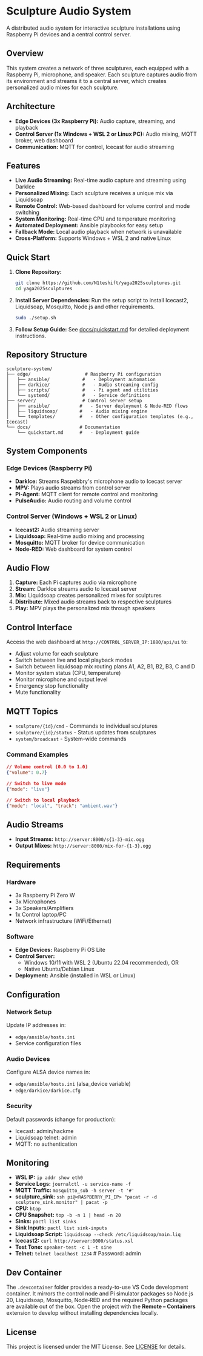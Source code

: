 # Sculpture Audio System

A distributed audio system for interactive sculpture installations using Raspberry Pi devices and a central control server.

## Overview

This system creates a network of three sculptures, each equipped with a Raspberry Pi, microphone, and speaker. Each sculpture captures audio from its environment and streams it to a central server, which creates personalized audio mixes for each sculpture.

## Architecture

- **Edge Devices (3x Raspberry Pi):** Audio capture, streaming, and playback
- **Control Server (1x Windows + WSL 2 or Linux PC):** Audio mixing, MQTT broker, web dashboard
- **Communication:** MQTT for control, Icecast for audio streaming

## Features

- **Live Audio Streaming:** Real-time audio capture and streaming using DarkIce
- **Personalized Mixing:** Each sculpture receives a unique mix via Liquidsoap
- **Remote Control:** Web-based dashboard for volume control and mode switching
- **System Monitoring:** Real-time CPU and temperature monitoring
- **Automated Deployment:** Ansible playbooks for easy setup
- **Fallback Mode:** Local audio playback when network is unavailable
- **Cross-Platform:** Supports Windows + WSL 2 and native Linux

## Quick Start

1. **Clone Repository:**
   ```bash
   git clone https://github.com/N1teshift/yaga2025sculptures.git
   cd yaga2025sculptures
   ```

2. **Install Server Dependencies:**
   Run the setup script to install Icecast2, Liquidsoap, Mosquitto, Node.js and other requirements.
   ```bash
   sudo ./setup.sh
   ```

3. **Follow Setup Guide:**
   See [docs/quickstart.md](docs/quickstart.md) for detailed deployment instructions.

## Repository Structure

```
sculpture-system/
├── edge/                    # Raspberry Pi configuration
│   ├── ansible/            #   - Deployment automation
│   ├── darkice/            #   - Audio streaming config
│   ├── scripts/            #   - Pi agent and utilities
│   └── systemd/            #   - Service definitions
├── server/                 # Control server setup
│   ├── ansible/           #   - Server deployment & Node-RED flows
│   ├── liquidsoap/        #   - Audio mixing engine
│   └── templates/         #   - Other configuration templates (e.g., Icecast)
└── docs/                  # Documentation
    └── quickstart.md      #   - Deployment guide
```

## System Components

### Edge Devices (Raspberry Pi)
- **DarkIce:** Streams Raspebbry's microphone audio to Icecast server
- **MPV:** Plays audio streams from control server
- **Pi-Agent:** MQTT client for remote control and monitoring
- **PulseAudio:** Audio routing and volume control

### Control Server (Windows + WSL 2 or Linux)
- **Icecast2:** Audio streaming server
- **Liquidsoap:** Real-time audio mixing and processing
- **Mosquitto:** MQTT broker for device communication
- **Node-RED:** Web dashboard for system control

## Audio Flow

1. **Capture:** Each Pi captures audio via microphone
2. **Stream:** DarkIce streams audio to Icecast server
3. **Mix:** Liquidsoap creates personalized mixes for sculptures
4. **Distribute:** Mixed audio streams back to respective sculptures
5. **Play:** MPV plays the personalized mix through speakers

## Control Interface

Access the web dashboard at `http://CONTROL_SERVER_IP:1880/api/ui` to:
- Adjust volume for each sculpture
- Switch between live and local playback modes
- Switch between liquidsoap mix routing plans A1, A2, B1, B2, B3, C and D
- Monitor system status (CPU, temperature)
- Monitor microphone and output level
- Emergency stop functionality
- Mute functionality

## MQTT Topics

- `sculpture/{id}/cmd` - Commands to individual sculptures
- `sculpture/{id}/status` - Status updates from sculptures
- `system/broadcast` - System-wide commands

### Command Examples

```json
// Volume control (0.0 to 1.0)
{"volume": 0.7}

// Switch to live mode
{"mode": "live"}

// Switch to local playback
{"mode": "local", "track": "ambient.wav"}
```

## Audio Streams

- **Input Streams:** `http://server:8000/s{1-3}-mic.ogg`
- **Output Mixes:** `http://server:8000/mix-for-{1-3}.ogg`

## Requirements

### Hardware
- 3x Raspberry Pi Zero W
- 3x Microphones
- 3x Speakers/Amplifiers
- 1x Control laptop/PC
- Network infrastructure (WiFi/Ethernet)

### Software
- **Edge Devices:** Raspberry Pi OS Lite
- **Control Server:**
  - Windows 10/11 with WSL 2 (Ubuntu 22.04 recommended), OR
  - Native Ubuntu/Debian Linux
- **Deployment:** Ansible (installed in WSL or Linux)

## Configuration

### Network Setup
Update IP addresses in:
- `edge/ansible/hosts.ini`
- Service configuration files

### Audio Devices
Configure ALSA device names in:
- `edge/ansible/hosts.ini` (alsa_device variable)
- `edge/darkice/darkice.cfg`

### Security
Default passwords (change for production):
- Icecast: admin/hackme
- Liquidsoap telnet: admin
- MQTT: no authentication

## Monitoring

- **WSL IP:** `ip addr show eth0`
- **Service Logs:** `journalctl -u service-name -f`
- **MQTT Traffic:** `mosquitto_sub -h server -t '#'`
- **sculpture_sink:** `ssh pi@<RASPBERRY_PI_IP> "pacat -r -d sculpture_sink.monitor" | pacat -p`
- **CPU:** `htop`
- **CPU Snapshot:** `top -b -n 1 | head -n 20`
- **Sinks:** `pactl list sinks`
- **Sink Inputs:** `pactl list sink-inputs`
- **Liquidsoap Script:** `liquidsoap --check /etc/liquidsoap/main.liq`
- **Icecast2:** `curl http://server:8000/status.xsl`
- **Test Tone:** `speaker-test -c 1 -t sine`
- **Telnet:** `telnet localhost 1234` # Password: admin

## Dev Container
The `.devcontainer` folder provides a ready-to-use VS Code development
container. It mirrors the control node and Pi simulator packages so Node.js
20, Liquidsoap, Mosquitto, Node‑RED and the required Python packages are
available out of the box. Open the project with the **Remote – Containers**
extension to develop without installing dependencies locally.

## License

This project is licensed under the MIT License. See [LICENSE](LICENSE.md) for details.
